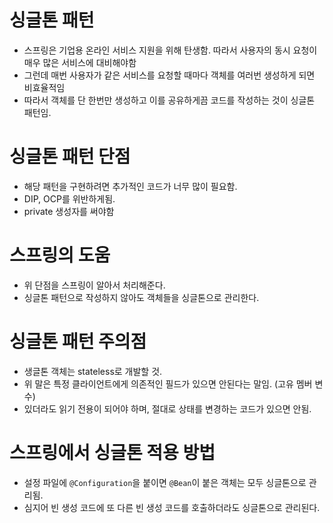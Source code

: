 # 싱글톤 패턴
+ 스프링은 기업용 온라인 서비스 지원을 위해 탄생함. 따라서 사용자의 동시 요청이 매우 많은 서비스에 대비해야함
+ 그런데 매번 사용자가 같은 서비스를 요청할 때마다 객체를 여러번 생성하게 되면 비효율적임
+ 따라서 객체를 단 한번만 생성하고 이를 공유하게끔 코드를 작성하는 것이 싱글톤 패턴임.

# 싱글톤 패턴 단점
+ 해당 패턴을 구현하려면 추가적인 코드가 너무 많이 필요함.
+ DIP, OCP를 위반하게됨.
+ private 생성자를 써야함

# 스프링의 도움
+ 위 단점을 스프링이 알아서 처리해준다.
+ 싱글톤 패턴으로 작성하지 않아도 객체들을 싱글톤으로 관리한다.

# 싱글톤 패턴 주의점
+ 생글톤 객체는 stateless로 개발할 것.
+ 위 말은 특정 클라이언트에게 의존적인 필드가 있으면 안된다는 말임. (고유 멤버 변수)
+ 있더라도 읽기 전용이 되어야 하며, 절대로 상태를 변경하는 코드가 있으면 안됨.

# 스프링에서 싱글톤 적용 방법
+ 설정 파일에 `@Configuration`을 붙이면 `@Bean`이 붙은 객체는 모두 싱글톤으로 관리됨.
+ 심지어 빈 생성 코드에 또 다른 빈 생성 코드를 호출하더라도 싱글톤으로 관리된다.
